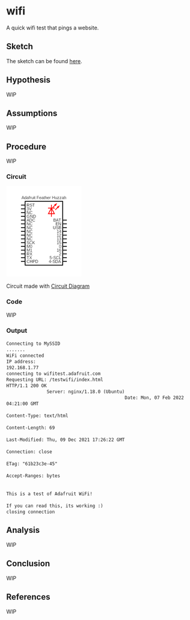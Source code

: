 # wifi

A quick wifi test that pings a website.

## Sketch

The sketch can be found [here](https://github.com/nicholaswilde/solar-battery-charger/tree/main/test/wifi).

## Hypothesis

WIP

## Assumptions

WIP

## Procedure

WIP

### Circuit

![](../assets/images/circuit-blink.png)

Circuit made with [Circuit Diagram](https://www.circuit-diagram.org/)

### Code

WIP

### Output

```shell title="Typical Output"
Connecting to MySSID
.......
WiFi connected
IP address:
192.168.1.77
connecting to wifitest.adafruit.com
Requesting URL: /testwifi/index.html
HTTP/1.1 200 OK
               Server: nginx/1.18.0 (Ubuntu)
                                            Date: Mon, 07 Feb 2022 04:21:00 GMT
                                                                               Content-Type: text/html
                                                                                                      Content-Length: 69
                                                                                                                        Last-Modified: Thu, 09 Dec 2021 17:26:22 GMT
                                                                                                                                                                    Connection: close
                                                                                                                                                                                     ETag: "61b23c3e-45"
                                                                                                                                                                                                        Accept-Ranges: bytes

                                                                                                                                                                                                                            This is a test of Adafruit WiFi!
                                                                                                                                                                                                                                                            If you can read this, its working :)
closing connection
```

## Analysis

WIP

## Conclusion

WIP

## References

WIP
